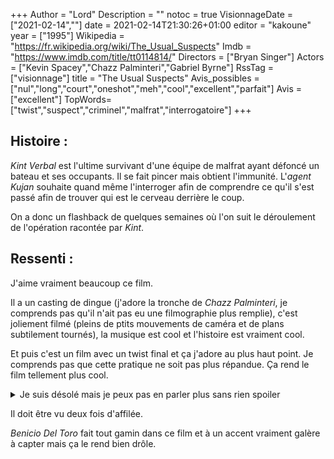 +++
Author = "Lord"
Description = ""
notoc = true
VisionnageDate = ["2021-02-14",""]
date = 2021-02-14T21:30:26+01:00
editor = "kakoune"
year = ["1995"]
Wikipedia = "https://fr.wikipedia.org/wiki/The_Usual_Suspects"
Imdb = "https://www.imdb.com/title/tt0114814/"
Directors = ["Bryan Singer"]
Actors = ["Kevin Spacey","Chazz Palminteri","Gabriel Byrne"]
RssTag = ["visionnage"]
title = "The Usual Suspects"
Avis_possibles = ["nul","long","court","oneshot","meh","cool","excellent","parfait"]
Avis = ["excellent"] 
TopWords=["twist","suspect","criminel","malfrat","interrogatoire"]
+++
## Histoire :
*Kint Verbal* est l'ultime survivant d'une équipe de malfrat ayant défoncé un bateau et ses occupants.
Il se fait pincer mais obtient l'immunité.
L'*agent Kujan* souhaite quand même l'interroger afin de comprendre ce qu'il s'est passé afin de trouver qui est le cerveau derrière le coup.

On a donc un flashback de quelques semaines où l'on suit le déroulement de l'opération racontée par *Kint*.

## Ressenti :

J'aime vraiment beaucoup ce film.

Il a un casting de dingue (j'adore la tronche de *Chazz Palminteri*, je comprends pas qu'il n'ait pas eu une filmographie plus remplie), c'est joliement filmé (pleins de ptits mouvements de caméra et de plans subtilement tournés), la musique est cool et l'histoire est vraiment cool.

Et puis c'est un film avec un twist final et ça j'adore au plus haut point.
Je comprends pas que cette pratique ne soit pas plus répandue.
Ça rend le film tellement plus cool.

<details><summary>Je suis désolé mais je peux pas en parler plus sans rien spoiler</summary>

Bon je vous balance le spoil direct comme ça ensuite je peux continuer : *Kint Verbal* ne fait que raconter des conneries lors de l'interrogatoire.
Il est la tête pensante derrière le coup et s'avère être *Keyser Soze* et s'en tire sans rien.
Il fake le fait de boiter, d'être maladroit, sa personnalité… bref tout.

Le film est ultra cool parcequ'il s'amuse avec son spectateur.
Alors que l'on pense avoir un flashback des faits, on a en fait l'interprêtation des faits par l'inspecteur.
Et du coup on a une vision erronnée des évènements.
On se fait manipuler par *Keyser soze* comme ses victimes.

Et le montage appuie à fond ce truc.
À de nombreuses reprises ce qui est montré n'est pas dans l'ordre parfaitement chronologique ou bien coup juste avant de voir une preuve qui fouterait tout en l'air.
On nous montre un personnage en contre-jour, ce qui nous empêche de voir son identité.
Le plan suivant, on a l'impression que *Verbal Kint* est en train d'assister à cette scène alors que pas du tout.

Bref, ce film est vraiment trop cool.

Une ptite anecdote marrante, c'est que les acteurs des cinq suspects pensaient tous être *Keyser Soze*, il n'y a que vers la fin qu'ils ont compris s'être fait berner.
</details>

Il doit être vu deux fois d'affilée.

*Benicio Del Toro* fait tout gamin dans ce film et à un accent vraiment galère à capter mais ça le rend bien drôle.

